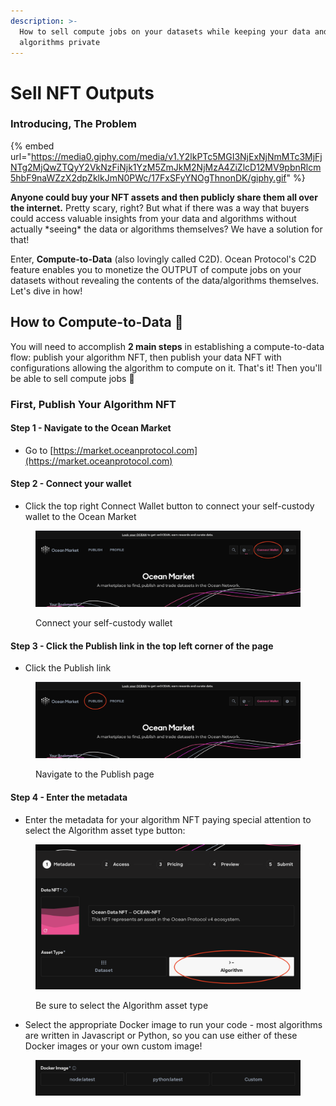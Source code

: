 ```yaml
---
description: >-
  How to sell compute jobs on your datasets while keeping your data and
  algorithms private
---
```


# Sell NFT Outputs

### Introducing, The Problem

{% embed url="https://media0.giphy.com/media/v1.Y2lkPTc5MGI3NjExNjNmMTc3MjFjNTg2MjQwZTQyY2VkNzFiNjk1YzM5ZmJkM2NjMzA4ZiZlcD12MV9pbnRlcm5hbF9naWZzX2dpZklkJmN0PWc/17FxSFyYNOgThnonDK/giphy.gif" %}

**Anyone could buy your  NFT assets and then publicly share them all over the internet.** Pretty scary, right? But what if there was a way that buyers could access valuable insights from your data and algorithms without actually \*seeing\* the data or algorithms themselves? We have a solution for that!

Enter, **Compute-to-Data** (also lovingly called C2D). Ocean Protocol's C2D feature enables you to monetize the OUTPUT of compute jobs on your datasets without revealing the contents of the data/algorithms themselves. Let's dive in how!

## How to Compute-to-Data 💃

You will need to accomplish **2 main steps** in establishing a compute-to-data flow: publish your algorithm NFT, then publish your data NFT with configurations allowing the algorithm to compute on it. That's it! Then you'll be able to sell compute jobs 🤩

### First, Publish Your Algorithm NFT

#### Step 1 - Navigate to the Ocean Market

* Go to [https://market.oceanprotocol.com](https://market.oceanprotocol.com)

#### Step 2 - Connect your wallet

* Click the top right Connect Wallet button to connect your self-custody wallet to the Ocean Market

<figure><img src="../.gitbook/assets/connect-wallet.png" alt=""><figcaption><p>Connect your self-custody wallet</p></figcaption></figure>

#### Step 3 - Click the Publish link in the top left corner of the page

* Click the Publish link

<figure><img src="../.gitbook/assets/publish.png" alt=""><figcaption><p>Navigate to the Publish page</p></figcaption></figure>

#### Step 4 - Enter the metadata

* Enter the metadata for your algorithm NFT paying special attention to select the Algorithm asset type button:

<figure><img src="../.gitbook/assets/algo-asset.png" alt=""><figcaption><p>Be sure to select the Algorithm asset type</p></figcaption></figure>

* Select the appropriate Docker image to run your code - most algorithms are written in Javascript or Python, so you can use either of these Docker images or your own custom image!

<figure><img src="../.gitbook/assets/docker-image.png" alt=""><figcaption></figcaption></figure>
